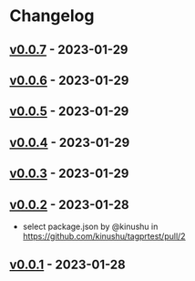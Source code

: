 # Changelog

## [v0.0.7](https://github.com/kinushu/tagprtest/compare/v0.0.6...v0.0.7) - 2023-01-29

## [v0.0.6](https://github.com/kinushu/tagprtest/compare/v0.0.5...v0.0.6) - 2023-01-29

## [v0.0.5](https://github.com/kinushu/tagprtest/compare/v0.0.4...v0.0.5) - 2023-01-29

## [v0.0.4](https://github.com/kinushu/tagprtest/compare/v0.0.3...v0.0.4) - 2023-01-29

## [v0.0.3](https://github.com/kinushu/tagprtest/compare/v0.0.2...v0.0.3) - 2023-01-29

## [v0.0.2](https://github.com/kinushu/tagprtest/compare/v0.0.1...v0.0.2) - 2023-01-28
- select package.json by @kinushu in https://github.com/kinushu/tagprtest/pull/2

## [v0.0.1](https://github.com/kinushu/tagprtest/commits/v0.0.1) - 2023-01-28
